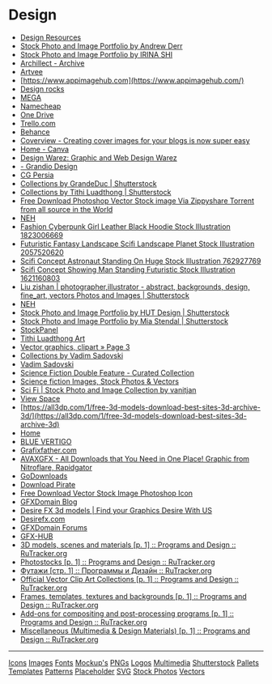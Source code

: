 # Design
- [Design Resources](https://designresources.io/?ref=producthunt)
- [Stock Photo and Image Portfolio by Andrew Derr](https://www.shutterstock.com/g/hirohideki)
- [Stock Photo and Image Portfolio by IRINA SHI](https://www.shutterstock.com/g/IRINA+SHI)
- [Archillect - Archive](https://archillect.com/archive)
- [Artvee](https://artvee.com/)
- [https://www.appimagehub.com](https://www.appimagehub.com/)
- [Design rocks](https://www.design.rocks/)
- [MEGA](https://mega.nz/#F!yDgHWILD!ZH3Z1Tdmv9S9R0-CVGOFVQ)
- [Namecheap](https://www.namecheap.com/)
- [One Drive](https://jia666-my.sharepoint.com/_layouts/15/Throttle.htm)
- [Trello.com](https://trello.com/b/TCIgF8sF/design-br-vip)
- [Behance](https://www.behance.net/collection/4860923/Free-Fonts)
- [Coverview - Creating cover images for your blogs is now super easy](https://coverview.vercel.app/?ref=producthunt)
- [Home - Canva](https://www.canva.com/)
- [Design Warez: Graphic and Web Design Warez](https://designwarez.com/)
- [- Grandio Design](https://grandio.fi/)
- [CG Persia](https://cgpersia.com/)
- [Collections by GrandeDuc | Shutterstock](https://www.shutterstock.com/g/grandeduc/sets)
- [Collections by Tithi Luadthong | Shutterstock](https://www.shutterstock.com/g/Tithi+Luadthong/sets)
- [Free Download Photoshop Vector Stock image Via Zippyshare Torrent from all source in the World](https://gfxcosy.com/)
- [NEH](https://vip.neh.tw/u/dustinsm75234/fullsize)
- [Fashion Cyberpunk Girl Leather Black Hoodie Stock Illustration 1823006669](https://www.shutterstock.com/image-illustration/fashion-cyberpunk-girl-leather-black-hoodie-1823006669)
- [Futuristic Fantasy Landscape Scifi Landscape Planet Stock Illustration 2057520620](https://www.shutterstock.com/image-illustration/futuristic-fantasy-landscape-scifi-planet-neon-2057520620)
- [Scifi Concept Astronaut Standing On Huge Stock Illustration 762927769](https://www.shutterstock.com/image-illustration/scifi-concept-astronaut-standing-on-huge-762927769)
- [Scifi Concept Showing Man Standing Futuristic Stock Illustration 1621160803](https://www.shutterstock.com/image-illustration/scifi-concept-showing-man-standing-futuristic-1621160803)
- [Liu zishan | photographer,illustrator - abstract, backgrounds, design, fine_art, vectors Photos and Images | Shutterstock](https://www.shutterstock.com/g/Liu+zishan/about)
- [NEH](https://vip.neh.tw/u/dustinsm75234/welcome)
- [Stock Photo and Image Portfolio by HUT Design | Shutterstock](https://www.shutterstock.com/g/Halebopp)
- [Stock Photo and Image Portfolio by Mia Stendal | Shutterstock](https://www.shutterstock.com/g/MiaStendal)
- [StockPanel](https://stockpanel.la/dashboard)
- [Tithi Luadthong Art](https://tithi-luadthong.pixels.com/profiles/tithi-luadthong)
- [Vector graphics, clipart » Page 3](https://gfx-hub.cc/other-graphics/vector/page/3)
- [Collections by Vadim Sadovski](https://www.shutterstock.com/g/sadovskivadim/sets)
- [Vadim Sadovski](https://linktr.ee/vadimsadovski)
- [Science Fiction Double Feature - Curated Collection](https://www.shutterstock.com/music/featured-collections/science-fiction-double-feature)
- [Science fiction Images, Stock Photos & Vectors](https://www.shutterstock.com/search/science+fiction)
- [Sci Fi | Stock Photo and Image Collection by vanitjan](https://www.shutterstock.com/g/max3d/sets/63017302)
- [View Space](https://www.shutterstock.com/collections/310389851-3fbc925a)
- [https://all3dp.com/1/free-3d-models-download-best-sites-3d-archive-3d/](https://all3dp.com/1/free-3d-models-download-best-sites-3d-archive-3d)
- [Home](https://www.vectoritalia.com/)
- [BLUE VERTIGO](https://www.bluevertigo.com.ar/)
- [Grafixfather.com](https://www.grafixfather.com/)
- [AVAXGFX - All Downloads that You Need in One Place! Graphic from Nitroflare, Rapidgator](https://avaxgfx.com/)
- [GoDownloads](https://godownloads.net/)
- [Download Pirate](https://www.downloadpirate.com/)
- [Free Download Vector Stock Image Photoshop Icon](https://graphicex.com/)
- [GFXDomain Blog](https://gfxdomain.co/)
- [Desire FX 3d models | Find your Graphics Desire With US](https://desirefx.me/)
- [Desirefx.com](https://www.desirefx.com/)
- [GFXDomain Forums](https://forum.gfxdomain.net/)
- [GFX-HUB](https://gfx-hub.cc/)
- [3D models, scenes and materials [p. 1] :: Programs and Design :: RuTracker.org](https://rutracker.org/forum/viewforum.php?f=633)
- [Photostocks [p. 1] :: Programs and Design :: RuTracker.org](https://rutracker.org/forum/viewforum.php?f=1290)
- [Футажи [стр. 1] :: Программы и Дизайн :: RuTracker.org](https://rutracker.org/forum/viewforum.php?f=1009)
- [Official Vector Clip Art Collections [p. 1] :: Programs and Design :: RuTracker.org](https://rutracker.org/forum/viewforum.php?f=890)
- [Frames, templates, textures and backgrounds [p. 1] :: Programs and Design :: RuTracker.org](https://rutracker.org/forum/viewforum.php?f=831)
- [Add-ons for compositing and post-processing programs [p. 1] :: Programs and Design :: RuTracker.org](https://rutracker.org/forum/viewforum.php?f=1962)
- [Miscellaneous (Multimedia & Design Materials) [p. 1] :: Programs and Design :: RuTracker.org](https://rutracker.org/forum/viewforum.php?f=835)
---
[Icons](Raindrop/Icons.md)
[Images](Raindrop/Images.md)
[Fonts](Raindrop/Fonts.md)
[Mockup's](Mockup's.md)
[PNGs](PNGs.md)
[Logos](Raindrops/Logos.md)
[Multimedia](Multimedia.md)
[Shutterstock](Shutterstock.md)
[Pallets](Pallets.md)
[Templates](Raindrop/Templates.md)
[Patterns](Raindrop/Patterns.md)
[Placeholder](Placeholder.md)
[SVG](Raindrop/SVG.md)
[Stock Photos](Raindrops/Stock%20Photos.md)
[Vectors](Vectors.md)